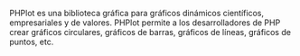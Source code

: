 PHPlot es una biblioteca gráfica para gráficos dinámicos científicos, empresariales y de valores. PHPlot permite a los desarrolladores de PHP crear gráficos circulares, gráficos de barras, gráficos de líneas, gráficos de puntos, etc.